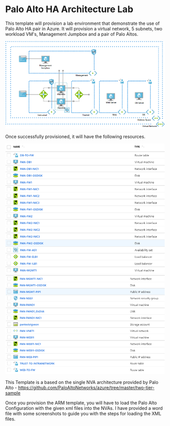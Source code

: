 # Palo Alto HA Architecture Lab 

This template will provision a lab environment that demonstrate the use of Palo Alto HA pair in Azure. It will provision a virtual network, 5 subnets, two workload VM's, Management Jumpbox and a pair of Palo Altos. 

![architecture](images/Palo-AltoHAArchitecture.png "Palo Alto HA Architecture")

Once successfully provisioned, it will have the following resources. 

![resourceslist](images/resources1.png "Resources List1")
![resourceslist](images/resources2.png "Resources List2")

This Template is a based on the single NVA architecture provided by Palo Alto - https://github.com/PaloAltoNetworks/azure/tree/master/two-tier-sample

Once you provision the ARM template, you will have to load the Palo Alto Configuration with the given xml files into the NVAs. I have provided a word file with some screenshots to guide you with the steps for loading the XML files. 

